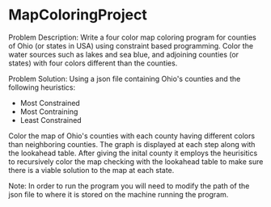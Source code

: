 # MapColoringProject
Problem Description:
Write a four color map coloring program for counties of Ohio (or states in USA) using
constraint based programming. Color the water sources such as lakes and sea blue, and
adjoining counties (or states) with four colors different than the counties.

Problem Solution:
Using a json file containing Ohio's counties and the following heuristics:
- Most Constrained
- Most Contraining
- Least Constrained

Color the map of Ohio's counties with each county having different colors than neighboring
counties. The graph is displayed at each step along with the lookahead table. After giving
the inital county it employs the heurisitics to recursively color the map checking with the
lookahead table to make sure there is a viable solution to the map at each state.

Note:
In order to run the program you will need to modify the path of the json file to where it is
stored on the machine running the program.
